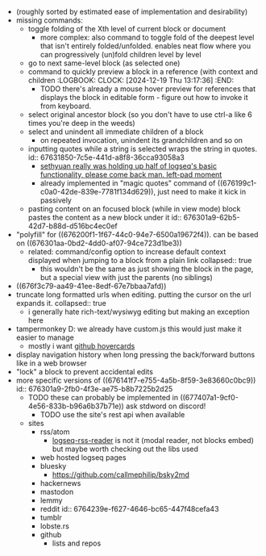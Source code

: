 - (roughly sorted by estimated ease of implementation and desirability)
- missing commands:
	- toggle folding of the Xth level of current block or document
		- more complex: also command to toggle fold of the deepest level that isn't entirely folded/unfolded. enables neat flow where you can progressively (un)fold children level by level
	- go to next same-level block (as selected one)
	- command to quickly preview a block in a reference (with context and children
	  :LOGBOOK:
	  CLOCK: [2024-12-19 Thu 13:17:36]
	  :END:
		- TODO there's already a mouse hover preview for references that displays the block in editable form - figure out how to invoke it from keyboard.
	- select original ancestor block (so you don't have to use ctrl-a like 6 times you're deep in the weeds)
	- select and unindent all immediate children of a block
		- on repeated invocation, unindent its grandchildren and so on
	- inputting quotes while a string is selected wraps the string in quotes.
	  id:: 67631850-7c5e-441d-a8f8-36cca93058a3
		- [sethyuan really was holding up half of logseq's basic functionality, please come back man. left-pad moment](https://discord.com/channels/725182569297215569/752845167030960141/1199153970833281145)
		- already implemented in "magic quotes" command of ((676199c1-c0a0-42de-839e-7781f134d629)), just need to make it kick in passively
	- pasting content on an focused block (while in view mode) block pastes the content as a new block under it
	  id:: 676301a9-62b5-42d7-b88d-d516bc4ec0ef
- "polyfill" for ((676200f1-1f67-44c0-94e7-6500a19672f4)). can be based on ((676301aa-0bd2-4dd0-af07-94ce723d1be3))
	- related: command/config option to increase default context displayed when jumping to a block from a plain link
	  collapsed:: true
		- this wouldn't be the same as just showing the block in the page, but a special view with just the parents (no siblings)
- ((676f3c79-aa49-41ee-8edf-67e7bbaa7afd))
- truncate long formatted urls when editing. putting the cursor on the url expands it.
  collapsed:: true
	- i generally hate rich-text/wysiwyg editing but making an exception here
- tampermonkey D: we already have custom.js this would just make it easier to manage
	- mostly i want [github hovercards](https://github.com/Justineo/github-hovercard)
- display navigation history when long pressing the back/forward buttons like in a web browser
- "lock" a block to prevent accidental edits
- more specific versions of ((676141f7-e755-4a5b-8f59-3e83660c0bc9))
  id:: 676301a9-2fb0-4f3e-ae75-b8b7225b2d25
	- TODO these can probably be implemented in ((677407a1-9cf0-4e56-833b-b96a6b37b71e))
	  ask stdword on discord!
		- TODO use the site's rest api when available
	- sites
		- rss/atom
			- [logseq-rss-reader](https://github.com/b-yp/logseq-rss-reader) is not it (modal reader, not blocks embed) but maybe worth checking out the libs used
		- web hosted logseq pages
		- bluesky
			- https://github.com/callmephilip/bsky2md
		- hackernews
		- mastodon
		- lemmy
		- reddit
		  id:: 6764239e-f627-4646-bc65-447f48cefa43
		- tumblr
		- lobste.rs
		- github
			- lists and repos